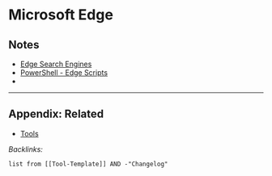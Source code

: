 # Microsoft Edge

## Notes

* [Edge Search Engines](../../../0-Slipbox/Edge%20Search%20Engines.md)
* [PowerShell - Edge Scripts](../../../2-Areas/Code/PowerShell/PowerShell%20-%20Edge%20Scripts.md)
* 

---

## Appendix: Related

* [Tools](../Tools.md)

*Backlinks:*

````dataview
list from [[Tool-Template]] AND -"Changelog"
````
